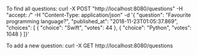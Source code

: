 To find all questions:
curl -X POST "http://localhost:8080/questions" -H "accept: */*" -H "Content-Type: application/json" -d '{ "question": "Favourite programming language?", "published_at": "2018-11-23T01:05:37.869", "choices": [ { "choice": "Swift", "votes": 44 }, { "choice": "Python", "votes": 1048 } ]}'

To add a new question:
curl -X GET http://localhost:8080/questions
